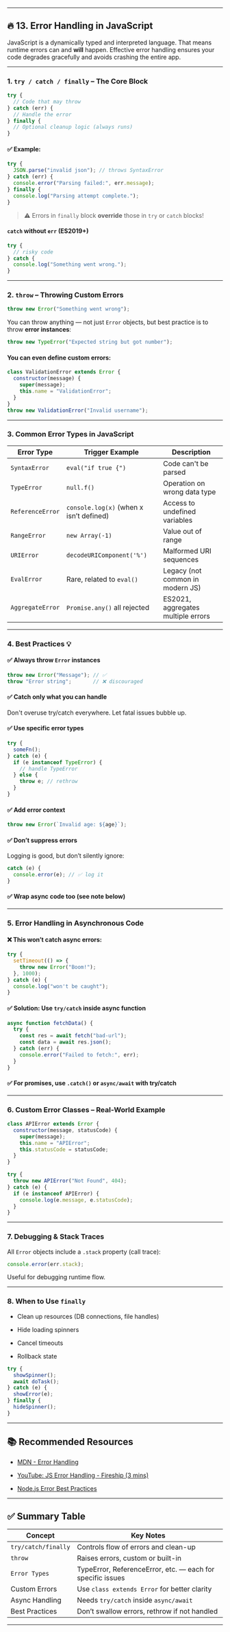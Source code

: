 
---

## 🔥 13. Error Handling in JavaScript

JavaScript is a dynamically typed and interpreted language. That means runtime errors can and **will** happen. Effective error handling ensures your code degrades gracefully and avoids crashing the entire app.

---

### 1. `try / catch / finally` – The Core Block

```js
try {
  // Code that may throw
} catch (err) {
  // Handle the error
} finally {
  // Optional cleanup logic (always runs)
}
```

#### ✅ Example:

```js
try {
  JSON.parse("invalid json"); // throws SyntaxError
} catch (err) {
  console.error("Parsing failed:", err.message);
} finally {
  console.log("Parsing attempt complete.");
}
```

> ⚠️ Errors in `finally` block **override** those in `try` or `catch` blocks!

#### `catch` without `err` (ES2019+)

```js
try {
  // risky code
} catch {
  console.log("Something went wrong.");
}
```

---

### 2. `throw` – Throwing Custom Errors

```js
throw new Error("Something went wrong");
```

You can throw anything — not just `Error` objects, but best practice is to throw **error instances**:

```js
throw new TypeError("Expected string but got number");
```

#### You can even define custom errors:

```js
class ValidationError extends Error {
  constructor(message) {
    super(message);
    this.name = "ValidationError";
  }
}
throw new ValidationError("Invalid username");
```

---

### 3. Common Error Types in JavaScript

|Error Type|Trigger Example|Description|
|---|---|---|
|`SyntaxError`|`eval("if true {")`|Code can't be parsed|
|`TypeError`|`null.f()`|Operation on wrong data type|
|`ReferenceError`|`console.log(x)` (when x isn’t defined)|Access to undefined variables|
|`RangeError`|`new Array(-1)`|Value out of range|
|`URIError`|`decodeURIComponent('%')`|Malformed URI sequences|
|`EvalError`|Rare, related to `eval()`|Legacy (not common in modern JS)|
|`AggregateError`|`Promise.any()` all rejected|ES2021, aggregates multiple errors|

---

### 4. Best Practices 💡

#### ✅ Always throw `Error` instances

```js
throw new Error("Message"); // ✅
throw "Error string";       // ❌ discouraged
```

#### ✅ Catch only what you can handle

Don't overuse try/catch everywhere. Let fatal issues bubble up.

#### ✅ Use specific error types

```js
try {
  someFn();
} catch (e) {
  if (e instanceof TypeError) {
    // handle TypeError
  } else {
    throw e; // rethrow
  }
}
```

#### ✅ Add error context

```js
throw new Error(`Invalid age: ${age}`);
```

#### ✅ Don’t suppress errors

Logging is good, but don’t silently ignore:

```js
catch (e) {
  console.error(e); // ✅ log it
}
```

#### ✅ Wrap async code too (see note below)

---

### 5. Error Handling in Asynchronous Code

#### ❌ This won’t catch async errors:

```js
try {
  setTimeout(() => {
    throw new Error("Boom!");
  }, 1000);
} catch (e) {
  console.log("won't be caught");
}
```

#### ✅ Solution: Use `try/catch` inside async function

```js
async function fetchData() {
  try {
    const res = await fetch("bad-url");
    const data = await res.json();
  } catch (err) {
    console.error("Failed to fetch:", err);
  }
}
```

#### ✅ For promises, use `.catch()` or `async/await` with try/catch

---

### 6. Custom Error Classes – Real-World Example

```js
class APIError extends Error {
  constructor(message, statusCode) {
    super(message);
    this.name = "APIError";
    this.statusCode = statusCode;
  }
}

try {
  throw new APIError("Not Found", 404);
} catch (e) {
  if (e instanceof APIError) {
    console.log(e.message, e.statusCode);
  }
}
```

---

### 7. Debugging & Stack Traces

All `Error` objects include a `.stack` property (call trace):

```js
console.error(err.stack);
```

Useful for debugging runtime flow.

---

### 8. When to Use `finally`

- Clean up resources (DB connections, file handles)
    
- Hide loading spinners
    
- Cancel timeouts
    
- Rollback state
    

```js
try {
  showSpinner();
  await doTask();
} catch (e) {
  showError(e);
} finally {
  hideSpinner();
}
```

---

## 📚 Recommended Resources

- [MDN - Error Handling](https://developer.mozilla.org/en-US/docs/Web/JavaScript/Guide/Control_flow_and_error_handling)
    
- [YouTube: JS Error Handling - Fireship (3 mins)](https://www.youtube.com/watch?v=HkFlM73G-hk)
    
- [Node.js Error Best Practices](https://nodejs.org/en/learn/errors)
    

---

## ✅ Summary Table

|Concept|Key Notes|
|---|---|
|`try/catch/finally`|Controls flow of errors and clean-up|
|`throw`|Raises errors, custom or built-in|
|`Error Types`|TypeError, ReferenceError, etc. — each for specific issues|
|Custom Errors|Use `class extends Error` for better clarity|
|Async Handling|Needs `try/catch` inside `async/await`|
|Best Practices|Don’t swallow errors, rethrow if not handled|

---
